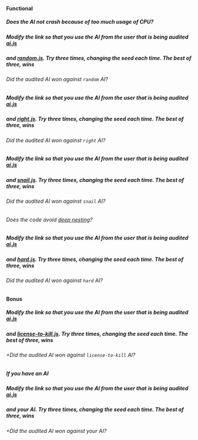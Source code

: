 #### Functional

##### Does the AI not crash because of too much usage of CPU?

##### Modify the link so that you use the AI from the user that is being audited [ai.js](<https://((DOMAIN))/git/GITHUB_LOGIN/tron/raw/branch/master/ai.js>)

##### and [random.js](<https://((DOMAIN))/git/root/public/raw/branch/master/subjects/tron/ai/random.js>). Try three times, changing the seed each time. The best of three, wins

###### Did the audited AI won against `random` AI?

##### Modify the link so that you use the AI from the user that is being audited [ai.js](<https://((DOMAIN))/git/GITHUB_LOGIN/tron/raw/branch/master/ai.js>)

##### and [right.js](<https://((DOMAIN))/git/root/public/raw/branch/master/subjects/tron/ai/right.js>). Try three times, changing the seed each time. The best of three, wins

###### Did the audited AI won against `right` AI?

##### Modify the link so that you use the AI from the user that is being audited [ai.js](<https://((DOMAIN))/git/GITHUB_LOGIN/tron/raw/branch/master/ai.js>)

##### and [snail.js](<https://((DOMAIN))/git/root/public/raw/branch/master/subjects/tron/ai/snail.js>). Try three times, changing the seed each time. The best of three, wins

###### Did the audited AI won against `snail` AI?

###### Does the code avoid [deep nesting](https://testing.googleblog.com/2017/06/code-health-reduce-nesting-reduce.html)?

##### Modify the link so that you use the AI from the user that is being audited [ai.js](<https://((DOMAIN))/git/GITHUB_LOGIN/tron/raw/branch/master/ai.js>)

##### and [hard.js](<https://((DOMAIN))/git/root/public/raw/branch/master/subjects/tron/ai/hard.js>). Try three times, changing the seed each time. The best of three, wins

###### Did the audited AI won against `hard` AI?

#### Bonus

##### Modify the link so that you use the AI from the user that is being audited [ai.js](<https://((DOMAIN))/git/GITHUB_LOGIN/tron/raw/branch/master/ai.js>)

##### and [license-to-kill.js](<https://((DOMAIN))/git/root/public/raw/branch/master/subjects/tron/ai/license-to-kill.js>). Try three times, changing the seed each time. The best of three, wins

###### +Did the audited AI won against `license-to-kill` AI?

##### If you have an AI

##### Modify the link so that you use the AI from the user that is being audited [ai.js](<https://((DOMAIN))/git/GITHUB_LOGIN/tron/raw/branch/master/ai.js>)

##### and **your AI**. Try three times, changing the seed each time. The best of three, wins

###### +Did the audited AI won against your AI?
